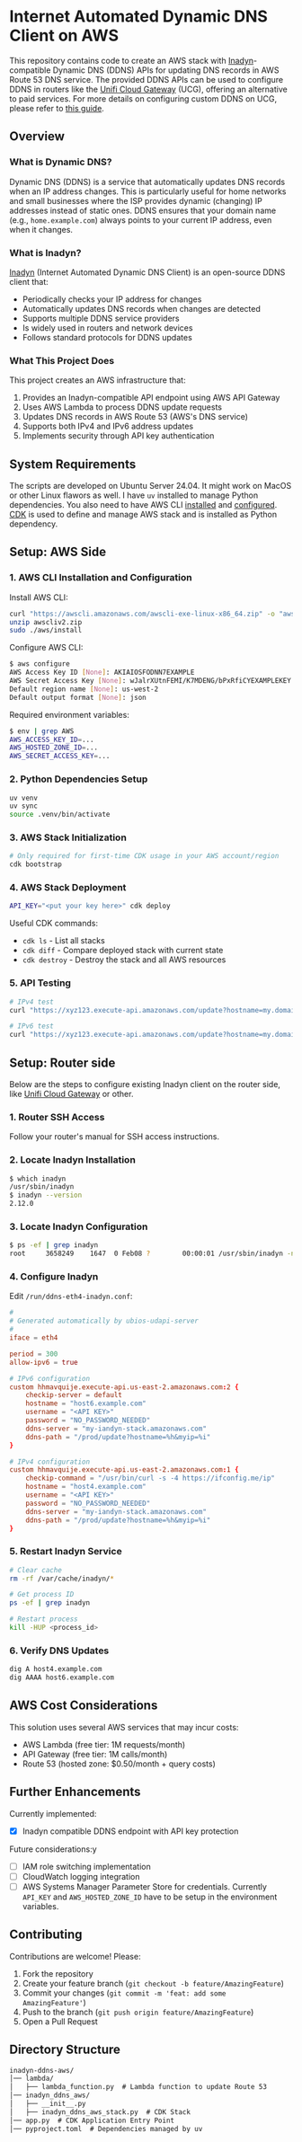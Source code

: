 # Internet Automated Dynamic DNS Client on AWS

This repository contains code to create an AWS stack with [Inadyn](https://github.com/troglobit/inadyn)-compatible
Dynamic DNS (DDNS) APIs for updating DNS records in AWS Route 53 DNS service. The provided DDNS APIs
can be used to configure DDNS in routers like the [Unifi Cloud Gateway](https://ui.com/jp/en/cloud-gateways) (UCG),
offering an alternative to paid services. For more details on configuring custom DDNS on UCG, please refer to
[this guide](https://community.ui.com/questions/How-to-Guide-to-Unifi-Gateway-DDNS-Dynamic-DNS-Services/6733acd9-61b3-4eba-80c1-d45df912e698).

## Overview

### What is Dynamic DNS?

Dynamic DNS (DDNS) is a service that automatically updates DNS records when an IP address changes. This is particularly useful for home networks and small businesses where the ISP provides dynamic (changing) IP addresses instead of static ones. DDNS ensures that your domain name (e.g., `home.example.com`) always points to your current IP address, even when it changes.

### What is Inadyn?

[Inadyn](https://github.com/troglobit/inadyn) (Internet Automated Dynamic DNS Client) is an open-source DDNS client that:

- Periodically checks your IP address for changes
- Automatically updates DNS records when changes are detected
- Supports multiple DDNS service providers
- Is widely used in routers and network devices
- Follows standard protocols for DDNS updates

### What This Project Does

This project creates an AWS infrastructure that:

1. Provides an Inadyn-compatible API endpoint using AWS API Gateway
2. Uses AWS Lambda to process DDNS update requests
3. Updates DNS records in AWS Route 53 (AWS's DNS service)
4. Supports both IPv4 and IPv6 address updates
5. Implements security through API key authentication

## System Requirements

The scripts are developed on Ubuntu Server 24.04. It might work on MacOS or other Linux flawors as well.
I have `uv` installed to manage Python dependencies.
You also need to have AWS CLI [installed](https://docs.aws.amazon.com/cli/latest/userguide/getting-started-install.html)
and [configured](https://docs.aws.amazon.com/cli/latest/userguide/getting-started-quickstart.html#getting-started-quickstart-new).
[CDK](https://docs.aws.amazon.com/cdk/v2/guide/getting_started.html) is used to define and manage
AWS stack and is installed as Python dependency.

## Setup: AWS Side

### 1. AWS CLI Installation and Configuration

Install AWS CLI:

```sh
curl "https://awscli.amazonaws.com/awscli-exe-linux-x86_64.zip" -o "awscliv2.zip"
unzip awscliv2.zip
sudo ./aws/install
```

Configure AWS CLI:

```sh
$ aws configure
AWS Access Key ID [None]: AKIAIOSFODNN7EXAMPLE
AWS Secret Access Key [None]: wJalrXUtnFEMI/K7MDENG/bPxRfiCYEXAMPLEKEY
Default region name [None]: us-west-2
Default output format [None]: json
```

Required environment variables:

```sh
$ env | grep AWS
AWS_ACCESS_KEY_ID=...
AWS_HOSTED_ZONE_ID=...
AWS_SECRET_ACCESS_KEY=...
```

### 2. Python Dependencies Setup

```sh
uv venv
uv sync
source .venv/bin/activate
```

### 3. AWS Stack Initialization

```sh
# Only required for first-time CDK usage in your AWS account/region
cdk bootstrap
```

### 4. AWS Stack Deployment

```sh
API_KEY="<put your key here>" cdk deploy
```

Useful CDK commands:

- `cdk ls` - List all stacks
- `cdk diff` - Compare deployed stack with current state
- `cdk destroy` - Destroy the stack and all AWS resources

### 5. API Testing

```sh
# IPv4 test
curl "https://xyz123.execute-api.amazonaws.com/update?hostname=my.domain.com&myip=1.2.3.4"

# IPv6 test
curl "https://xyz123.execute-api.amazonaws.com/update?hostname=my.domain.com&myip=::1234:5678"
```

## Setup: Router side

Below are the steps to configure existing Inadyn client on the router side, like [Unifi Cloud Gateway](https://ui.com/us/en/cloud-gateways/compact) or other.

### 1. Router SSH Access

Follow your router's manual for SSH access instructions.

### 2. Locate Inadyn Installation

```sh
$ which inadyn
/usr/sbin/inadyn
$ inadyn --version
2.12.0
```

### 3. Locate Inadyn Configuration

```sh
$ ps -ef | grep inadyn
root     3658249    1647  0 Feb08 ?        00:00:01 /usr/sbin/inadyn -n -s -C -f /run/ddns-eth4-inadyn.conf
```

### 4. Configure Inadyn

Edit `/run/ddns-eth4-inadyn.conf`:

```conf
#
# Generated automatically by ubios-udapi-server
#
iface = eth4

period = 300
allow-ipv6 = true

# IPv6 configuration
custom hhmavquije.execute-api.us-east-2.amazonaws.com:2 {
    checkip-server = default
    hostname = "host6.example.com"
    username = "<API KEY>"
    password = "NO_PASSWORD_NEEDED"
    ddns-server = "my-iandyn-stack.amazonaws.com"
    ddns-path = "/prod/update?hostname=%h&myip=%i"
}

# IPv4 configuration
custom hhmavquije.execute-api.us-east-2.amazonaws.com:1 {
    checkip-command = "/usr/bin/curl -s -4 https://ifconfig.me/ip"
    hostname = "host4.example.com"
    username = "<API KEY>"
    password = "NO_PASSWORD_NEEDED"
    ddns-server = "my-iandyn-stack.amazonaws.com"
    ddns-path = "/prod/update?hostname=%h&myip=%i"
}
```

### 5. Restart Inadyn Service

```sh
# Clear cache
rm -rf /var/cache/inadyn/*

# Get process ID
ps -ef | grep inadyn

# Restart process
kill -HUP <process_id>
```

### 6. Verify DNS Updates

```sh
dig A host4.example.com
dig AAAA host6.example.com
```

## AWS Cost Considerations

This solution uses several AWS services that may incur costs:

- AWS Lambda (free tier: 1M requests/month)
- API Gateway (free tier: 1M calls/month)
- Route 53 (hosted zone: $0.50/month + query costs)

## Further Enhancements

Currently implemented:

- [x] Inadyn compatible DDNS endpoint with API key protection

Future considerations:y

- [ ] IAM role switching implementation
- [ ] CloudWatch logging integration
- [ ] AWS Systems Manager Parameter Store for credentials. Currently `API_KEY` and `AWS_HOSTED_ZONE_ID` have to be setup in the environment variables.

## Contributing

Contributions are welcome! Please:

1. Fork the repository
2. Create your feature branch (`git checkout -b feature/AmazingFeature`)
3. Commit your changes (`git commit -m 'feat: add some AmazingFeature'`)
4. Push to the branch (`git push origin feature/AmazingFeature`)
5. Open a Pull Request

## Directory Structure

```txt
inadyn-ddns-aws/
│── lambda/
│   ├── lambda_function.py  # Lambda function to update Route 53
│── inadyn_ddns_aws/
│   ├── __init__.py
│   ├── inadyn_ddns_aws_stack.py  # CDK Stack
│── app.py  # CDK Application Entry Point
│── pyproject.toml  # Dependencies managed by uv
```
